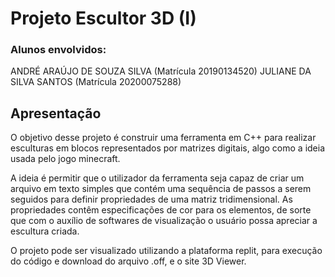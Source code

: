 # Projeto Escultor 3D (I)
### Alunos envolvidos:
ANDRÉ ARAÚJO DE SOUZA SILVA (Matrícula 20190134520)
JULIANE DA SILVA SANTOS (Matrícula 20200075288)

## Apresentação 

O objetivo desse projeto é construir uma ferramenta em C++ para realizar esculturas em blocos representados por matrizes digitais, algo como a ideia usada pelo jogo minecraft.

A ideia é permitir que o utilizador da ferramenta seja capaz de criar um arquivo em texto simples que contém uma sequência de passos a serem seguidos para definir propriedades de uma matriz tridimensional. As propriedades contêm especificações de cor para os elementos, de sorte que com o auxílio de softwares de visualização o usuário possa apreciar a escultura criada.

O projeto pode ser visualizado utilizando a plataforma replit, para execução do código e download do arquivo .off, e o site 3D Viewer.
